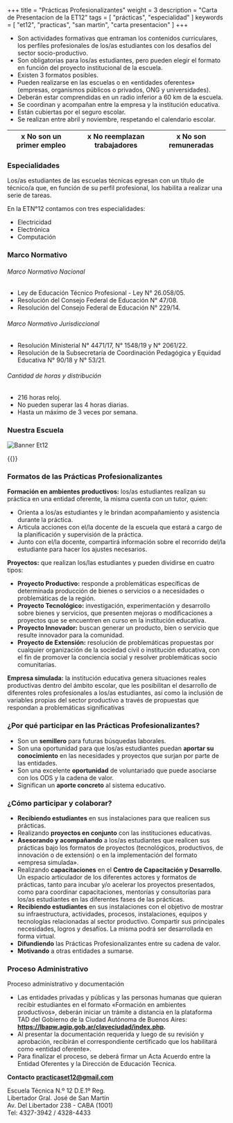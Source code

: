+++
title = "Prácticas Profesionalizantes"
weight = 3
description = "Carta de Presentacion de la ET12"
tags = [ "prácticas", "especialidad" ]
keywords = [ "et12", "practicas", "san martin", "carta presentacion" ]
+++

- Son actividades formativas que entraman los contenidos curriculares, los perfiles profesionales de los/as estudiantes con los desafíos del sector socio-productivo.
- Son obligatorias para los/as estudiantes, pero pueden elegir el formato en función del proyecto institucional de la escuela.
- Existen 3 formatos posibles.
- Pueden realizarse en las escuelas o en «entidades oferentes» (empresas, organismos públicos o privados, ONG y universidades).
- Deberán estar comprendidas en un radio inferior a 60 km de la escuela.
- Se coordinan y acompañan entre la empresa y la institución educativa.
- Están cubiertas por el seguro escolar.
- Se realizan entre abril y noviembre, respetando el calendario escolar.

 | x No son un primer empleo | x No reemplazan trabajadores | x No son remuneradas |
 | ----------- | ----------- |  ----------- |

 ### Especialidades
 Los/as estudiantes de las escuelas técnicas egresan con un título de técnico/a que, en función de su perfil profesional, los habilita a realizar una serie de tareas.

 En la ETN°12 contamos con tres especialidades:

- Electricidad
- Electrónica
- Computación 

### Marco Normativo
###### Marco Normativo Nacional
- Ley de Educación Técnico Profesional - Ley N° 26.058/05.
- Resolución del Consejo Federal de Educación N° 47/08.
- Resolución del Consejo Federal de Educación N° 229/14.

###### Marco Normativo Jurisdiccional
- Resolución Ministerial N° 4471/17, N° 1548/19 y N° 2061/22.
- Resolución de la Subsecretaría de Coordinación Pedagógica y Equidad Educativa N° 90/18 y N° 53/21.

###### Cantidad de horas y distribución
- 216 horas reloj.
- No pueden superar las 4 horas diarias.
- Hasta un máximo de 3 veces por semana.

### Nuestra Escuela
![Banner Et12](/imgs/tec12.jpg?height=500px)

{{<mapita>}}

### Formatos de las Prácticas Profesionalizantes
**Formación en ambientes productivos:** los/as estudiantes realizan su práctica en una entidad oferente, la misma cuenta con un tutor, quien:
- Orienta a los/as estudiantes y le brindan acompañamiento y asistencia durante la práctica.
- Articula acciones con el/la docente de la escuela que estará a cargo de la planificación y supervisión de la práctica.
- Junto con el/la docente, compartirá información sobre el recorrido del/la estudiante para hacer los ajustes necesarios.

**Proyectos:** que realizan los/las estudiantes y pueden dividirse en cuatro tipos:

- **Proyecto Productivo:** responde a problemáticas específicas de determinada producción de bienes o servicios o a necesidades o problemáticas de la región.
- **Proyecto Tecnológico:** investigación, experimentación y desarrollo sobre bienes y servicios, que presenten mejoras o modificaciones a proyectos que se encuentren en curso en la institución educativa.
- **Proyecto Innovador:** buscan generar un producto, bien o servicio que resulte innovador para la comunidad.
- **Proyecto de Extensión:** resolución de problemáticas propuestas por cualquier organización de la sociedad civil o institución educativa, con el fin de promover la conciencia social y resolver problemáticas socio comunitarias.

**Empresa simulada:** la institución educativa genera situaciones reales productivas dentro del ámbito escolar, que les posibilitan el desarrollo de diferentes roles profesionales a los/as estudiantes, así como la inclusión de variables propias del sector productivo a través de propuestas que respondan a problemáticas significativas

### ¿Por qué participar en las Prácticas Profesionalizantes?
- Son un **semillero** para futuras búsquedas laborales.
- Son una oportunidad para que los/as estudiantes puedan **aportar su conocimiento** en las necesidades y proyectos que surjan por parte de las entidades.
- Son una excelente **oportunidad** de voluntariado que puede asociarse con los ODS y la cadena de valor.
- Significan un **aporte concreto** al sistema educativo.

### ¿Cómo participar y colaborar?
- **Recibiendo estudiantes** en sus instalaciones para que realicen sus prácticas.
- Realizando **proyectos en conjunto** con las instituciones educativas.
- **Asesorando y acompañando** a los/as estudiantes que realicen sus prácticas bajo los formatos de proyectos (tecnológicos, productivos, de innovación o de extensión) o en la implementación del formato
«empresa simulada».
- Realizando **capacitaciones** en el **Centro de Capacitación y Desarrollo.** Un espacio articulador de los diferentes actores y formatos de prácticas, tanto para incubar y/o acelerar los proyectos presentados, como para coordinar capacitaciones, mentorías y consultorías para los/as estudiantes en las diferentes fases de las prácticas.
- **Recibiendo estudiantes** en sus instalaciones con el objetivo de mostrar su infraestructura, actividades, procesos, instalaciones, equipos y tecnologías relacionadas al sector productivo. Compartir sus principales necesidades, logros y desafíos. La misma podrá ser desarrollada en forma virtual.
- **Difundiendo** las Prácticas Profesionalizantes entre su cadena de valor.
- **Motivando** a otras entidades a sumarse.

### Proceso Administrativo
Proceso administrativo y documentación

- Las entidades privadas y públicas y las personas humanas que quieran recibir estudiantes en el formato
«Formación en ambientes productivos», deberán iniciar un trámite a distancia en la plataforma TAD del Gobierno de la Ciudad Autónoma de Buenos Aires: **https://lbapw.agip.gob.ar/claveciudad/index.php.**
- Al presentar la documentación requerida y luego de su revisión y aprobación, recibirán el correspondiente certificado que los habilitará como «entidad oferente».
- Para finalizar el proceso, se deberá firmar un Acta Acuerdo entre la Entidad Oferentes y la Dirección de Educación Técnica.

**Contacto**
**[practicaset12@gmail.com](mailto:practicaset12@gmail.com)**

Escuela Técnica N.º 12 D.E.1º Reg.  
Libertador Gral. José de San Martín  
Av. Del Libertador 238 - CABA (1001)  
Tel: 4327-3942 / 4328-4433


